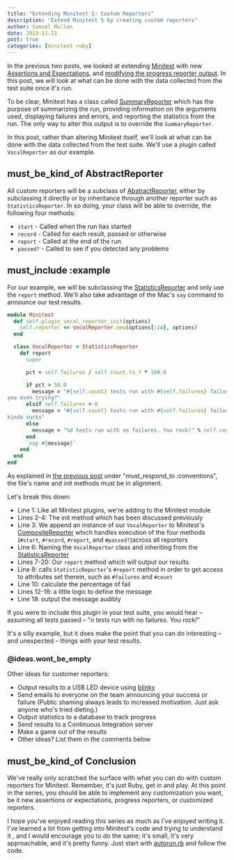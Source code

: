 ```yaml
---
title: "Extending Minitest 5: Custom Reporters"
description: "Extend Minitest 5 by creating custom reporters"
author: Samuel Mullen
date: 2013-11-21
post: true
categories: [minitest ruby]
---
```


In the previous two posts, we looked at extending
[Minitest](https://github.com/seattlerb/minitest) with new [Assertions and Expectations](//samuelmullen.com/2013/11/extending-minitest-5-assertions/),
and [modifying the progress reporter output](//samuelmullen.com/2013/11/extending-minitest-5-progress-reporters/).
In this post, we will look at what can be done with the data collected from the
test suite once it's run.

To be clear, Minitest has a class called
[SummaryReporter](https://github.com/seattlerb/minitest/blob/eaabfce90e73b9533f7e1921a3d16ac1866efe42/lib/minitest.rb#L525)
which has the purpose of summarizing the run, providing information on the
arguments used, displaying failures and errors, and reporting the statistics
from the run.  The only way to alter this output is to override the
`SummaryReporter`.

In this post, rather than altering Minitest itself, we'll look at what can be
done with the data collected from the test suite. We'll use a plugin called
`VocalReporter` as our example.

## must_be_kind_of AbstractReporter

All custom reporters will be a subclass of
[AbstractReporter](https://github.com/seattlerb/minitest/blob/eaabfce90e73b9533f7e1921a3d16ac1866efe42/lib/minitest.rb#L392),
either by subclassing it directly or by inheritance through another reporter
such as `StatisticsReporter`. In so doing, your class will be able to override,
the following four methods:

* `start` - Called when the run has started
* `record` - Called for each result, passed or otherwise
* `report` - Called at the end of the run
* `passed?` - Called to see if you detected any problems

## must_include :example

For our example, we will be subclassing the
[StatisticsReporter](https://github.com/seattlerb/minitest/blob/eaabfce90e73b9533f7e1921a3d16ac1866efe42/lib/minitest.rb#L465)
and only use the `report` method. We'll also take advantage of the Mac's `say`
command to announce our test results.

``` ruby
module Minitest
  def self.plugin_vocal_reporter_init(options)
    self.reporter << VocalReporter.new(options[:io], options)
  end

  class VocalReporter < StatisticsReporter
    def report
      super 

      pct = self.failures / self.count.to_f * 100.0

      if pct > 50.0
        message = "#{self.count} tests run with #{self.failures} failures. Are
you even trying?"
      elsif self.failures > 0
        message = "#{self.count} tests run with #{self.failures} failures. That
kinda sucks"
      else
        message = "%d tests run with no failures. You rock!" % self.count
      end
      `say #{message}`
    end
  end
end
```

As explained in [the previous post](//samuelmullen.com/2013/11/extending-minitest-5-progress-reporters/)
under "must_respond_to :conventions", the file's name and init methods must be
in alignment.

Let's break this down:

* Line 1: Like all Minitest plugins, we're adding to the Minitest module
* Lines 2-4: The init method which has been discussed previously
* Line 3: We append an instance of our `VocalReporter` to Minitest's
  [CompositeReporter](https://github.com/seattlerb/minitest/blob/eaabfce90e73b9533f7e1921a3d16ac1866efe42/lib/minitest.rb#L585)
  which handles execution of the four methods (`#start`, `#record`, `#report`, 
  and `#passed?`)across all reporters
* Line 6: Naming the `VocalReporter` class and inheriting from the
  [StatisticsReporter](https://github.com/seattlerb/minitest/blob/eaabfce90e73b9533f7e1921a3d16ac1866efe42/lib/minitest.rb#L465)
* Lines 7-20: Our `report` method which will output our results
* Line 8: calls `StatisticReporter`'s `#report` method in order to get access
  to attributes set therein, such as `#failures` and `#count`
* Line 10: calculate the percentage of fail
* Lines 12-18: a little logic to define the message
* Line 19: output the message audibly

If you were to include this plugin in your test suite, you would hear – assuming
all tests passed – "*n* tests run with no failures. You rock!"

It's a silly example, but it does make the point that you can do interesting –
and unexpected – things with your test results.

### @ideas.wont_be_empty

Other ideas for customer reporters:

* Output results to a USB LED device using [blinky](https://github.com/perryn/blinky)
* Send emails to everyone on the team announcing your success or failure (Public
  shaming always leads to increased motivation. Just ask anyone who's tried
dieting.)
* Output statistics to a database to track progress
* Send results to a Continuous Integration server
* Make a game out of the results
* Other ideas? List them in the comments below

## must_be_kind_of Conclusion

We've really only scratched the surface with what you can do with custom
reporters for Minitest. Remember, it's just Ruby, get in and play. At this point
in the series, you should be able to implement any customization you want, be it
new assertions or expectations, progress reporters, or customized reporters.

I hope you've enjoyed reading this series as much as I've enjoyed writing it.
I've learned a lot from getting into Minitest's code and trying to understand it
, and I would encourage you to do the same; it's small, it's very approachable,
and it's pretty funny. Just start with
[autorun.rb](https://github.com/seattlerb/minitest/blob/eaabfce90e73b9533f7e1921a3d16ac1866efe42/lib/minitest/autorun.rb)
and follow the code.
